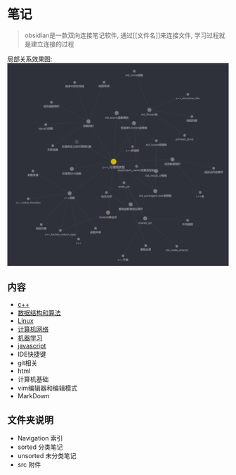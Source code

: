 # 笔记

> obsidian是一款双向连接笔记软件, 通过\[\[文件名\]\]来连接文件, 
> 学习过程就是建立连接的过程

局部关系效果图:
![screenshot](/src/Screenshot.png)


## 内容

- [c++](./Navigation/c++.md)
- [数据结构和算法](./Navigation/数据结构和算法.md)
- [Linux](./Navigation/Linux.md)
- [计算机网络](./Navigation/计算机网络.md)
- [机器学习](./Navigation/机器学习.md)
- [javascript](./Navigation/javascript.md)
- IDE快捷键
- git相关  
- html
- 计算机基础
- vim编辑器和编辑模式
- MarkDown

## 文件夹说明

- Navigation 索引
- sorted 分类笔记
- unsorted 未分类笔记
- src 附件